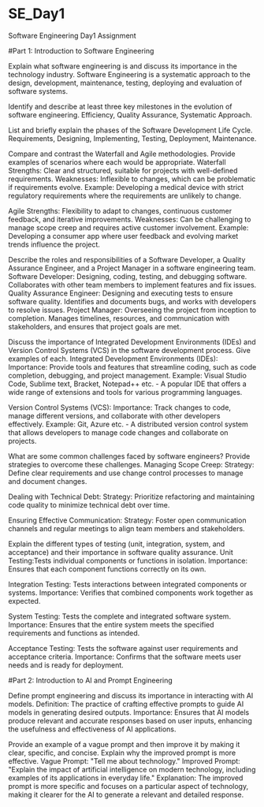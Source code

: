 # SE_Day1
Software Engineering Day1 Assignment

#Part 1: Introduction to Software Engineering

Explain what software engineering is and discuss its importance in the technology industry.
Software Engineering is a systematic approach to the design, development, maintenance, testing, deploying and evaluation of software systems. 


Identify and describe at least three key milestones in the evolution of software engineering.
Efficiency, Quality Assurance, Systematic Approach.


List and briefly explain the phases of the Software Development Life Cycle.
Requirements, Designing, Implementing, Testing, Deployment, Maintenance.


Compare and contrast the Waterfall and Agile methodologies. Provide examples of scenarios where each would be appropriate.
Waterfall
Strengths: Clear and structured, suitable for projects with well-defined requirements.
Weaknesses: Inflexible to changes, which can be problematic if requirements evolve.
Example: Developing a medical device with strict regulatory requirements where the requirements are unlikely to change.

Agile
Strengths: Flexibility to adapt to changes, continuous customer feedback, and iterative improvements.
Weaknesses: Can be challenging to manage scope creep and requires active customer involvement.
Example: Developing a consumer app where user feedback and evolving market trends influence the project.


Describe the roles and responsibilities of a Software Developer, a Quality Assurance Engineer, and a Project Manager in a software engineering team.
Software Developer: Designing, coding, testing, and debugging software. Collaborates with other team members to implement features and fix issues.
Quality Assurance Engineer: Designing and executing tests to ensure software quality. Identifies and documents bugs, and works with developers to resolve issues.
Project Manager: Overseeing the project from inception to completion. Manages timelines, resources, and communication with stakeholders, and ensures that project goals are met.


Discuss the importance of Integrated Development Environments (IDEs) and Version Control Systems (VCS) in the software development process. Give examples of each.
Integrated Development Environments (IDEs):
Importance: Provide tools and features that streamline coding, such as code completion, debugging, and project management.
Example: Visual Studio Code, Sublime text, Bracket, Notepad++ etc. - A popular IDE that offers a wide range of extensions and tools for various programming languages.

Version Control Systems (VCS):
Importance: Track changes to code, manage different versions, and collaborate with other developers effectively.
Example: Git, Azure etc. - A distributed version control system that allows developers to manage code changes and collaborate on projects.



What are some common challenges faced by software engineers? Provide strategies to overcome these challenges.
Managing Scope Creep:
Strategy: Define clear requirements and use change control processes to manage and document changes.

Dealing with Technical Debt:
Strategy: Prioritize refactoring and maintaining code quality to minimize technical debt over time.

Ensuring Effective Communication:
Strategy: Foster open communication channels and regular meetings to align team members and stakeholders.


Explain the different types of testing (unit, integration, system, and acceptance) and their importance in software quality assurance.
Unit Testing:Tests individual components or functions in isolation.
Importance: Ensures that each component functions correctly on its own.

Integration Testing: Tests interactions between integrated components or systems.
Importance: Verifies that combined components work together as expected.

System Testing: Tests the complete and integrated software system.
Importance: Ensures that the entire system meets the specified requirements and functions as intended.

Acceptance Testing: Tests the software against user requirements and acceptance criteria.
Importance: Confirms that the software meets user needs and is ready for deployment.





#Part 2: Introduction to AI and Prompt Engineering


Define prompt engineering and discuss its importance in interacting with AI models.
Definition: The practice of crafting effective prompts to guide AI models in generating desired outputs.
Importance: Ensures that AI models produce relevant and accurate responses based on user inputs, enhancing the usefulness and effectiveness of AI applications.


Provide an example of a vague prompt and then improve it by making it clear, specific, and concise. Explain why the improved prompt is more effective.
Vague Prompt: "Tell me about technology." Improved Prompt: "Explain the impact of artificial intelligence on modern technology, including examples of its applications in everyday life."
Explanation: The improved prompt is more specific and focuses on a particular aspect of technology, making it clearer for the AI to generate a relevant and detailed response.
